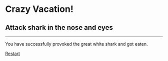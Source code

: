 # Crazy Vacation!
## Attack shark in the nose and eyes
---
You have successfully provoked the great white shark and got eaten.  

[Restart](crazy-vacation-readme/READMe.md)